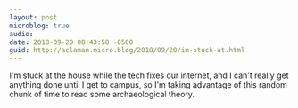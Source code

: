 ```yaml
---
layout: post
microblog: true
audio: 
date: 2018-09-20 08:43:58 -0500
guid: http://aclaman.micro.blog/2018/09/20/im-stuck-at.html
---
```

I'm stuck at the house while the tech fixes our internet, and I can't really get anything done until I get to campus, so I'm taking advantage of this random chunk of time to read some archaeological theory.
